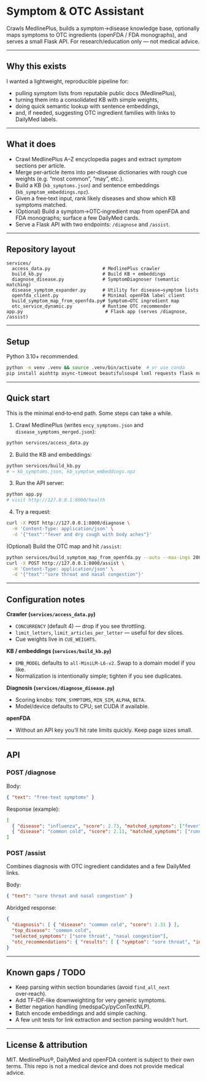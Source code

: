 # Symptom & OTC Assistant

Crawls MedlinePlus, builds a symptom→disease knowledge base, optionally maps symptoms to OTC ingredients (openFDA / FDA monographs), and serves a small Flask API. For research/education only — not medical advice.

---

## Why this exists

I wanted a lightweight, reproducible pipeline for:

* pulling symptom lists from reputable public docs (MedlinePlus),
* turning them into a consolidated KB with simple weights,
* doing quick semantic lookup with sentence embeddings,
* and, if needed, suggesting OTC ingredient families with links to DailyMed labels.


---

## What it does

* Crawl MedlinePlus A–Z encyclopedia pages and extract *symptom* sections per article.
* Merge per‑article items into per‑disease dictionaries with rough cue weights (e.g. “most common”, “may”, etc.).
* Build a KB (`kb_symptoms.json`) and sentence embeddings (`kb_symptom_embeddings.npz`).
* Given a free‑text input, rank likely diseases and show which KB symptoms matched.
* (Optional) Build a symptom→OTC‑ingredient map from openFDA and FDA monographs; surface a few DailyMed cards.
* Serve a Flask API with two endpoints: `/diagnose` and `/assist`.

---

## Repository layout

```
services/
  access_data.py                   # MedlinePlus crawler
  build_kb.py                      # Build KB + embeddings
  diagnose_disease.py              # SymptomDiagnoser (semantic matching)
  disease_symptom_expander.py      # Utility for disease→symptom lists
  openfda_client.py                # Minimal openFDA label client
  build_symptom_map_from_openfda.py# Symptom→OTC ingredient map
  otc_service_dynamic.py           # Runtime OTC recommender
app.py                              # Flask app (serves /diagnose, /assist)
```

---

## Setup

Python 3.10+ recommended.

```bash
python -m venv .venv && source .venv/bin/activate  # or use conda
pip install aiohttp async-timeout beautifulsoup4 lxml requests flask numpy torch sentence-transformers scikit-image
```

---

## Quick start

This is the minimal end‑to‑end path. Some steps can take a while.

1. Crawl MedlinePlus (writes `ency_symptoms.json` and `disease_symptoms_merged.json`):

```bash
python services/access_data.py
```

2. Build the KB and embeddings:

```bash
python services/build_kb.py
# → kb_symptoms.json, kb_symptom_embeddings.npz
```

3. Run the API server:

```bash
python app.py
# visit http://127.0.0.1:8000/health
```

4. Try a request:

```bash
curl -X POST http://127.0.0.1:8000/diagnose \
  -H 'Content-Type: application/json' \
  -d '{"text":"fever and dry cough with body aches"}'
```

(Optional) Build the OTC map and hit `/assist`:

```bash
python services/build_symptom_map_from_openfda.py --auto --max-ings 200 --max-labels 25
curl -X POST http://127.0.0.1:8000/assist \
  -H 'Content-Type: application/json' \
  -d '{"text":"sore throat and nasal congestion"}'
```

---

## Configuration notes

**Crawler (`services/access_data.py`)**

* `CONCURRENCY` (default 4) — drop if you see throttling.
* `limit_letters`, `limit_articles_per_letter` — useful for dev slices.
* Cue weights live in `CUE_WEIGHTS`.

**KB / embeddings (`services/build_kb.py`)**

* `EMB_MODEL` defaults to `all-MiniLM-L6-v2`. Swap to a domain model if you like.
* Normalization is intentionally simple; tighten if you see duplicates.

**Diagnosis (`services/diagnose_disease.py`)**

* Scoring knobs: `TOPK_SYMPTOMS`, `MIN_SIM`, `ALPHA`, `BETA`.
* Model/device defaults to CPU; set CUDA if available.

**openFDA**

* Without an API key you’ll hit rate limits quickly. Keep page sizes small.

---

## API

### POST /diagnose

Body:

```json
{ "text": "free‑text symptoms" }
```

Response (example):

```json
[
  { "disease": "influenza", "score": 2.73, "matched_symptoms": ["fever", "dry cough"] },
  { "disease": "common cold", "score": 2.11, "matched_symptoms": ["runny nose"] }
]
```

### POST /assist

Combines diagnosis with OTC ingredient candidates and a few DailyMed links.

Body:

```json
{ "text": "sore throat and nasal congestion" }
```

Abridged response:

```json
{
  "diagnosis": [ { "disease": "common cold", "score": 2.31 } ],
  "top_disease": "common cold",
  "selected_symptoms": ["sore throat", "nasal congestion"],
  "otc_recommendations": { "results": [ { "symptom": "sore throat", "ingredients": [ {"ingredient":"benzocaine","score":3.4} ], "candidates": [ {"title":"...","label_url":"https://dailymed..."} ] } ] }
}
```

---

## Known gaps / TODO

* Keep parsing within section boundaries (avoid `find_all_next` over‑reach).
* Add TF‑IDF‑like downweighting for very generic symptoms.
* Better negation handling (medspaCy/pyConTextNLP).
* Batch encode embeddings and add simple caching.
* A few unit tests for link extraction and section parsing wouldn’t hurt.

---

## License & attribution

MIT. MedlinePlus®, DailyMed and openFDA content is subject to their own terms. This repo is not a medical device and does not provide medical advice.
